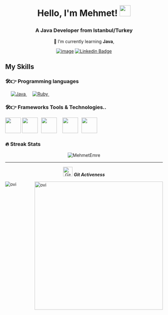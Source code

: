 <h1><p align="center">Hello, I'm Mehmet! <img src="https://media.giphy.com/media/hvRJCLFzcasrR4ia7z/giphy.gif" width="35px"></h1></p>
<h3 align="center">A Java Developer from Istanbul/Turkey</h3>

<div align="center">
  
🌱 I’m currently learning **Java**,


[![image](https://img.shields.io/badge/MehmetEmre-send%20a%20mail-red?style=for-the-badge&logo=gmail&logoColor=white)](mailto:mehmetemretekeli@gmail.com)
[![Linkedin Badge](https://img.shields.io/badge/MehmetEmre-follow%20on%20linkedin-blue?style=for-the-badge&logo=linkedin)](https://www.linkedin.com/in/mehmetemretekeli/)
  
</div>

##  My Skills

### 🛠️👉 Programming languages

<p align="left"> 
  &emsp;
  <a href="">
    <img alt="Java" src="https://img.shields.io/badge/java-%23F7DF1E.svg?logo=java&logoColor=white&color=orange"/>
  </a>
   &emsp;
 
  <a href="">
    <img alt="Ruby" src="https://img.shields.io/badge/sql-%23F7DF1E.svg?logo=ruby&logoColor=white&color=d9534f"/>
  </a>
      &emsp;
</p>

### 🛠️👉  Frameworks Tools & Technologies..
<p align="left">
  <code><img height="50" src="https://www.vectorlogo.zone/logos/springio/springio-ar21.svg"></code>
  <code><img height="50" src="https://www.vectorlogo.zone/logos/hibernate/hibernate-ar21.svg"></code>
  <code> <img height="50" src="https://www.vectorlogo.zone/logos/android/android-ar21.svg"> </code>
  <code> <img height="50" src="https://www.vectorlogo.zone/logos/dotnet/dotnet-ar21.svg"> </code>
   <code><img height="50" src="https://www.vectorlogo.zone/logos/git-scm/git-scm-icon.svg"></code>
</p>


### 🔥 Streak Stats
<p align="center"><img src="https://github-readme-streak-stats.herokuapp.com/?user=skyland201&theme=algolia" alt="MehmetEmre"  /></p>

<hr>
<p align="center">
 <img src="https://media.giphy.com/media/W5eoZHPpUx9sapR0eu/giphy.gif" width="30px" alt="Git"/>&nbsp;<i><b>Git Activeness</b></i></p>
 
<p><img align="left" src="https://github-readme-stats.vercel.app/api/top-langs?username=skyland201&show_icons=true&locale=en&layout=compact&theme=chartreuse-dark&hide=python,html,css" alt="ovi" /></p>
<p>&nbsp;<img align="right" src="https://github-readme-stats.vercel.app/api?username=skyland201&show_icons=true&locale=en&theme=chartreuse-dark" alt="ovi" width="410" /></p>
<br><br><br><br><br>
  

</p>
